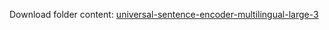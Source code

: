 Download folder content: [universal-sentence-encoder-multilingual-large-3](https://www.kaggle.com/models/google/universal-sentence-encoder/tensorFlow2/multilingual-large)
